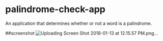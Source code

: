 # palindrome-check-app
An application that determines whether or not a word is a palindrome.

##screenshot 
![Uploading Screen Shot 2018-01-13 at 12.15.57 PM.png…]()

